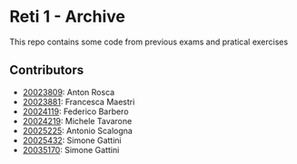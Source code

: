 # Reti 1 - Archive

This repo contains some code from previous exams and pratical exercises

## Contributors

- [20023809](./20023809): Anton Rosca
- [20023881](./20023881): Francesca Maestri
- [20024119](./20024119): Federico Barbero
- [20024219](./20024219): Michele Tavarone
- [20025225](./20025225): Antonio Scalogna
- [20025432](./20025432): Simone Gattini
- [20035170](./20035170): Simone Gattini
